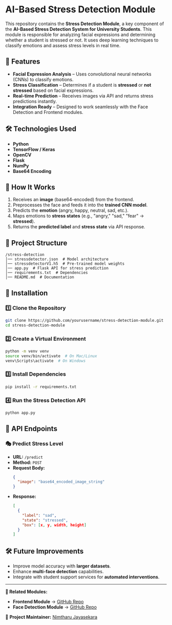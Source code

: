 # AI-Based Stress Detection Module  

This repository contains the **Stress Detection Module**, a key component of the **AI-Based Stress Detection System for University Students**. This module is responsible for analyzing facial expressions and determining whether a student is stressed or not. It uses deep learning techniques to classify emotions and assess stress levels in real time.  

## 📌 Features  

- **Facial Expression Analysis** – Uses convolutional neural networks (CNNs) to classify emotions.  
- **Stress Classification** – Determines if a student is **stressed** or **not stressed** based on facial expressions. 
- **Real-time Prediction** – Receives images via API and returns stress predictions instantly.  
- **Integration Ready** – Designed to work seamlessly with the Face Detection and Frontend modules.  

## 🛠️ Technologies Used  

- **Python**  
- **TensorFlow / Keras**  
- **OpenCV**  
- **Flask**  
- **NumPy**  
- **Base64 Encoding**  

## 🚀 How It Works  

1. Receives an **image** (base64-encoded) from the frontend.  
2. Preprocesses the face and feeds it into the **trained CNN model**.  
3. Predicts the **emotion** (angry, happy, neutral, sad, etc.).  
4. Maps emotions to **stress states** (e.g., "angry," "sad," "fear" → **stressed**).  
5. Returns the **predicted label** and **stress state** via API response.  

## 📂 Project Structure  

```
/stress-detection
│── stressdetector.json  # Model architecture
│── stressdetectorV1.h5  # Pre-trained model weights
│── app.py  # Flask API for stress prediction
│── requirements.txt  # Dependencies
│── README.md  # Documentation
```

## 🔧 Installation  

### 1️⃣ Clone the Repository  
```sh
git clone https://github.com/yourusername/stress-detection-module.git
cd stress-detection-module
```

### 2️⃣ Create a Virtual Environment  
```sh
python -m venv venv
source venv/bin/activate  # On Mac/Linux
venv\Scripts\activate  # On Windows
```

### 3️⃣ Install Dependencies  
```sh
pip install -r requirements.txt
```

### 4️⃣ Run the Stress Detection API  
```sh
python app.py
```

## 📡 API Endpoints  

### 🎭 **Predict Stress Level**  

- **URL:** `/predict`  
- **Method:** `POST`  
- **Request Body:**  
  ```json
  {
    "image": "base64_encoded_image_string"
  }
  ```
- **Response:**  
  ```json
  [
    {
      "label": "sad",
      "state": "stressed",
      "box": [x, y, width, height]
    }
  ]
  ```

## 🛠 Future Improvements  
- Improve model accuracy with **larger datasets**.  
- Enhance **multi-face detection** capabilities.  
- Integrate with student support services for **automated interventions**.  

---

**📌 Related Modules:**  
- **Frontend Module** → [GitHub Repo](https://github.com/gnjayasekara/AI-Based-Stress-Detection-System)  
- **Face Detection Module** → [GitHub Repo](https://github.com/gnjayasekara/face-recognition-backend)  

🔗 **Project Maintainer:** [Nimtharu Jayasekara](https://github.com/gnjayasekara)  

